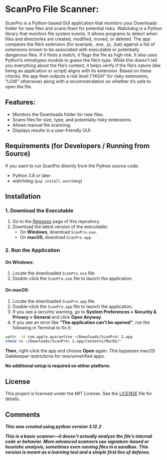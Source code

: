 # ScanPro File Scanner:
ScanPro is a Python-based GUI application that monitors your Downloads folder for new files and scans them for potential risks. Watchdog is a Python library that monitors file system events. It allows programs to detect when files and directories are created, modified, moved, or deleted. The app compares the file’s extension (for example, .exe, .js, .bat) against a list of extensions known to be associated with executable or potentially dangerous files. If it finds a match, it flags the file as high risk. It also uses Python’s mimetypes module to guess the file’s type. While this doesn’t tell you everything about the file’s content, it helps verify if the file’s nature (like being an application or script) aligns with its extension. Based on these checks, the app then outputs a risk level (“HIGH” for risky extensions, “LOW” otherwise) along with a recommendation on whether it’s safe to open the file.

## Features:
- Monitors the Downloads folder for new files.
- Scans files for size, type, and potentially risky extensions.
- Allows manual file scanning.
- Displays results in a user-friendly GUI.

## Requirements (for Developers / Running from Source)
If you want to run ScanPro directly from the Python source code:

- Python 3.8 or later
- watchdog (`pip install watchdog`)

## Installation
### 1. Download the Executable
1. Go to the [Releases](https://github.com/szizzo522/ScanPro/releases) page of this repository.
2. Download the latest version of the executable:
   - On **Windows**, download `ScanPro.exe`.
   - On **macOS**, download `ScanPro.app`.

### 2. Run the Application
#### On Windows:
1. Locate the downloaded `ScanPro.exe` file.
2. Double-click the `ScanPro.exe` file to launch the application.

#### On macOS:
1. Locate the downloaded `ScanPro.app` file.
2. Double-click the `ScanPro.app` file to launch the application.
3. If you see a security warning, go to **System Preferences > Security & Privacy > General** and click **Open Anyway**.
4. If you see an error like **“The application can’t be opened”**, run the following in Terminal to fix it:

```bash
xattr -rd com.apple.quarantine ~/Downloads/ScanPro\ 2.app
chmod +x ~/Downloads/ScanPro\ 2.app/Contents/MacOS/*
```
**Then**, right-click the app and choose **Open** again. This bypasses macOS Gatekeeper restrictions for new/unverified apps.

**No additional setup is required on either platform.**

## License

This project is licensed under the MIT License. See the [LICENSE](./LICENCE) file for details.

## Comments
***This was created using python version 3.12.2***

***This is a basic scanner—it doesn’t actually analyze the file’s internal code or behavior. More advanced scanners use signature-based or heuristic analysis, sometimes even running files in a sandbox. This version is meant as a learning tool and a simple first line of defense.***

